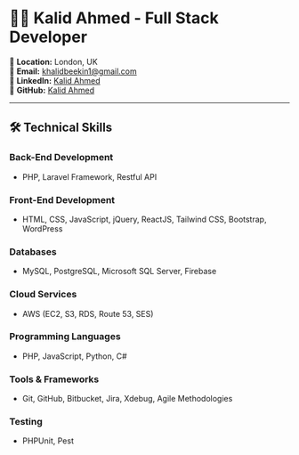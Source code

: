 # 👨‍💻 Kalid Ahmed - Full Stack Developer

📍 **Location:** London, UK  
📧 **Email:** khalidbeekin1@gmail.com  
🔗 **LinkedIn:** [Kalid Ahmed](https://www.linkedin.com/in/kalid-ahmed-132966157/)  
🔗 **GitHub:** [Kalid Ahmed](https://github.com/engbeekin)

---

## 🛠️ Technical Skills

### **Back-End Development**
- PHP, Laravel Framework, Restful API

### **Front-End Development**
- HTML, CSS, JavaScript, jQuery, ReactJS, Tailwind CSS, Bootstrap, WordPress

### **Databases**
- MySQL, PostgreSQL, Microsoft SQL Server, Firebase

### **Cloud Services**
- AWS (EC2, S3, RDS, Route 53, SES)

### **Programming Languages**
- PHP, JavaScript, Python, C#

### **Tools & Frameworks**
- Git, GitHub, Bitbucket, Jira, Xdebug, Agile Methodologies

### **Testing**
- PHPUnit, Pest
